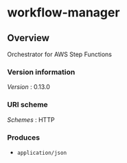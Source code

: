 # workflow-manager


<a name="overview"></a>
## Overview
Orchestrator for AWS Step Functions


### Version information
*Version* : 0.13.0


### URI scheme
*Schemes* : HTTP


### Produces

* `application/json`



